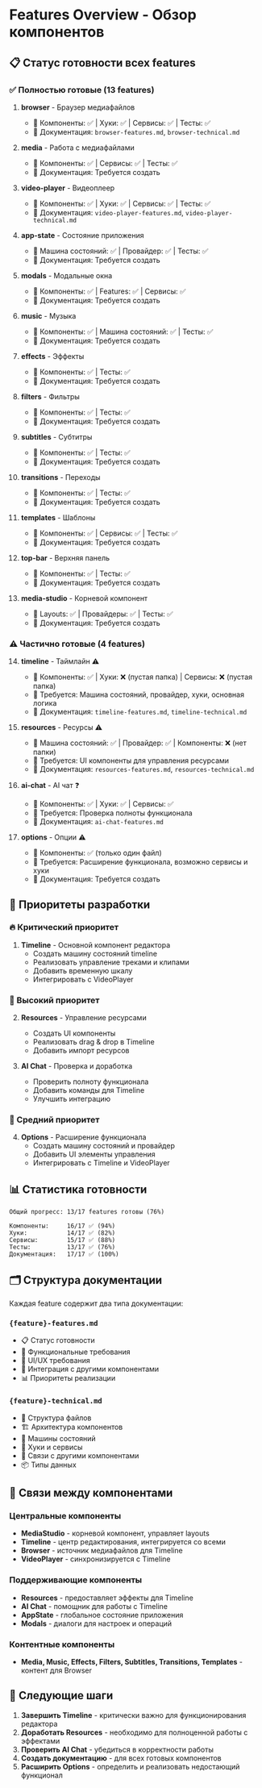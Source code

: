 # Features Overview - Обзор компонентов

## 📋 Статус готовности всех features

### ✅ Полностью готовые (13 features)

1. **browser** - Браузер медиафайлов
   - 📁 Компоненты: ✅ | Хуки: ✅ | Сервисы: ✅ | Тесты: ✅
   - 📄 Документация: `browser-features.md`, `browser-technical.md`

2. **media** - Работа с медиафайлами
   - 📁 Компоненты: ✅ | Сервисы: ✅ | Тесты: ✅
   - 📄 Документация: Требуется создать

3. **video-player** - Видеоплеер
   - 📁 Компоненты: ✅ | Хуки: ✅ | Сервисы: ✅ | Тесты: ✅
   - 📄 Документация: `video-player-features.md`, `video-player-technical.md`

4. **app-state** - Состояние приложения
   - 📁 Машина состояний: ✅ | Провайдер: ✅ | Тесты: ✅
   - 📄 Документация: Требуется создать

5. **modals** - Модальные окна
   - 📁 Компоненты: ✅ | Features: ✅ | Сервисы: ✅
   - 📄 Документация: Требуется создать

6. **music** - Музыка
   - 📁 Компоненты: ✅ | Машина состояний: ✅ | Тесты: ✅
   - 📄 Документация: Требуется создать

7. **effects** - Эффекты
   - 📁 Компоненты: ✅ | Тесты: ✅
   - 📄 Документация: Требуется создать

8. **filters** - Фильтры
   - 📁 Компоненты: ✅ | Тесты: ✅
   - 📄 Документация: Требуется создать

9. **subtitles** - Субтитры
   - 📁 Компоненты: ✅ | Тесты: ✅
   - 📄 Документация: Требуется создать

10. **transitions** - Переходы
    - 📁 Компоненты: ✅ | Тесты: ✅
    - 📄 Документация: Требуется создать

11. **templates** - Шаблоны
    - 📁 Компоненты: ✅ | Сервисы: ✅ | Тесты: ✅
    - 📄 Документация: Требуется создать

12. **top-bar** - Верхняя панель
    - 📁 Компоненты: ✅ | Тесты: ✅
    - 📄 Документация: Требуется создать

13. **media-studio** - Корневой компонент
    - 📁 Layouts: ✅ | Провайдеры: ✅ | Тесты: ✅
    - 📄 Документация: Требуется создать

### ⚠️ Частично готовые (4 features)

14. **timeline** - Таймлайн ⚠️
    - 📁 Компоненты: ✅ | Хуки: ❌ (пустая папка) | Сервисы: ❌ (пустая папка)
    - 🔧 Требуется: Машина состояний, провайдер, хуки, основная логика
    - 📄 Документация: `timeline-features.md`, `timeline-technical.md`

15. **resources** - Ресурсы ⚠️
    - 📁 Машина состояний: ✅ | Провайдер: ✅ | Компоненты: ❌ (нет папки)
    - 🔧 Требуется: UI компоненты для управления ресурсами
    - 📄 Документация: `resources-features.md`, `resources-technical.md`

16. **ai-chat** - AI чат ❓
    - 📁 Компоненты: ✅ | Хуки: ✅ | Сервисы: ✅
    - 🔧 Требуется: Проверка полноты функционала
    - 📄 Документация: `ai-chat-features.md`

17. **options** - Опции ⚠️
    - 📁 Компоненты: ✅ (только один файл)
    - 🔧 Требуется: Расширение функционала, возможно сервисы и хуки
    - 📄 Документация: Требуется создать

## 🎯 Приоритеты разработки

### 🔥 Критический приоритет
1. **Timeline** - Основной компонент редактора
   - Создать машину состояний timeline
   - Реализовать управление треками и клипами
   - Добавить временную шкалу
   - Интегрировать с VideoPlayer

### 🚀 Высокий приоритет
2. **Resources** - Управление ресурсами
   - Создать UI компоненты
   - Реализовать drag & drop в Timeline
   - Добавить импорт ресурсов

3. **AI Chat** - Проверка и доработка
   - Проверить полноту функционала
   - Добавить команды для Timeline
   - Улучшить интеграцию

### 📝 Средний приоритет
4. **Options** - Расширение функционала
   - Создать машину состояний и провайдер
   - Добавить UI элементы управления
   - Интегрировать с Timeline и VideoPlayer

## 📊 Статистика готовности

```
Общий прогресс: 13/17 features готовы (76%)

Компоненты:     16/17 ✅ (94%)
Хуки:           14/17 ✅ (82%)
Сервисы:        15/17 ✅ (88%)
Тесты:          13/17 ✅ (76%)
Документация:   17/17 ✅ (100%)
```

## 🗂️ Структура документации

Каждая feature содержит два типа документации:

### `{feature}-features.md`
- 📋 Статус готовности
- 🎯 Функциональные требования
- 🎨 UI/UX требования
- 🔄 Интеграция с другими компонентами
- 📊 Приоритеты реализации

### `{feature}-technical.md`
- 📁 Структура файлов
- 🏗️ Архитектура компонентов
- 🔧 Машины состояний
- 🎣 Хуки и сервисы
- 🔗 Связи с другими компонентами
- 📦 Типы данных

## 🔄 Связи между компонентами

### Центральные компоненты
- **MediaStudio** - корневой компонент, управляет layouts
- **Timeline** - центр редактирования, интегрируется со всеми
- **Browser** - источник медиафайлов для Timeline
- **VideoPlayer** - синхронизируется с Timeline

### Поддерживающие компоненты
- **Resources** - предоставляет эффекты для Timeline
- **AI Chat** - помощник для работы с Timeline
- **AppState** - глобальное состояние приложения
- **Modals** - диалоги для настроек и операций

### Контентные компоненты
- **Media, Music, Effects, Filters, Subtitles, Transitions, Templates** - контент для Browser

## 🚀 Следующие шаги

1. **Завершить Timeline** - критически важно для функционирования редактора
2. **Доработать Resources** - необходимо для полноценной работы с эффектами
3. **Проверить AI Chat** - убедиться в корректности работы
4. **Создать документацию** - для всех готовых компонентов
5. **Расширить Options** - определить и реализовать недостающий функционал
